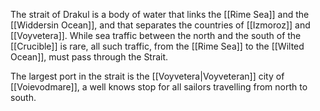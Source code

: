 The strait of Drakul is a body of water that links the [[Rime Sea]] and the [[Widdersin Ocean]], and that separates the countries of [[Izmoroz]] and [[Voyvetera]]. While sea traffic between the north and the south of the [[Crucible]] is rare, all such traffic, from the [[Rime Sea]] to the [[Wilted Ocean]], must pass through the Strait.

The largest port in the strait is the [[Voyvetera|Voyveteran]] city of [[Voievodmare]], a well knows stop for all sailors travelling from north to south.